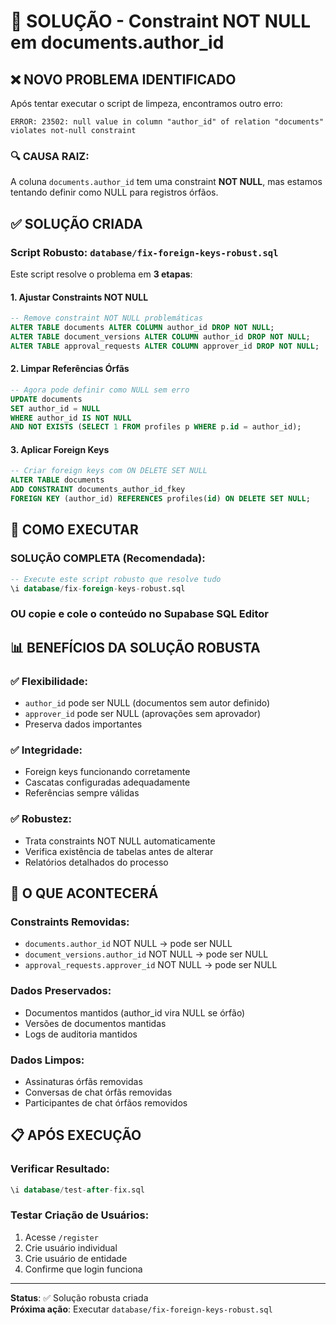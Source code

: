 # 🔧 SOLUÇÃO - Constraint NOT NULL em documents.author_id

## ❌ NOVO PROBLEMA IDENTIFICADO

Após tentar executar o script de limpeza, encontramos outro erro:

```
ERROR: 23502: null value in column "author_id" of relation "documents" violates not-null constraint
```

### 🔍 **CAUSA RAIZ:**
A coluna `documents.author_id` tem uma constraint **NOT NULL**, mas estamos tentando definir como NULL para registros órfãos.

## ✅ SOLUÇÃO CRIADA

### **Script Robusto**: `database/fix-foreign-keys-robust.sql`

Este script resolve o problema em **3 etapas**:

#### **1. Ajustar Constraints NOT NULL**
```sql
-- Remove constraint NOT NULL problemáticas
ALTER TABLE documents ALTER COLUMN author_id DROP NOT NULL;
ALTER TABLE document_versions ALTER COLUMN author_id DROP NOT NULL;
ALTER TABLE approval_requests ALTER COLUMN approver_id DROP NOT NULL;
```

#### **2. Limpar Referências Órfãs**
```sql
-- Agora pode definir como NULL sem erro
UPDATE documents 
SET author_id = NULL
WHERE author_id IS NOT NULL 
AND NOT EXISTS (SELECT 1 FROM profiles p WHERE p.id = author_id);
```

#### **3. Aplicar Foreign Keys**
```sql
-- Criar foreign keys com ON DELETE SET NULL
ALTER TABLE documents 
ADD CONSTRAINT documents_author_id_fkey 
FOREIGN KEY (author_id) REFERENCES profiles(id) ON DELETE SET NULL;
```

## 🚀 COMO EXECUTAR

### **SOLUÇÃO COMPLETA (Recomendada):**
```sql
-- Execute este script robusto que resolve tudo
\i database/fix-foreign-keys-robust.sql
```

### **OU copie e cole o conteúdo no Supabase SQL Editor**

## 📊 BENEFÍCIOS DA SOLUÇÃO ROBUSTA

### ✅ **Flexibilidade:**
- `author_id` pode ser NULL (documentos sem autor definido)
- `approver_id` pode ser NULL (aprovações sem aprovador)
- Preserva dados importantes

### ✅ **Integridade:**
- Foreign keys funcionando corretamente
- Cascatas configuradas adequadamente
- Referências sempre válidas

### ✅ **Robustez:**
- Trata constraints NOT NULL automaticamente
- Verifica existência de tabelas antes de alterar
- Relatórios detalhados do processo

## 🎯 O QUE ACONTECERÁ

### **Constraints Removidas:**
- `documents.author_id` NOT NULL → pode ser NULL
- `document_versions.author_id` NOT NULL → pode ser NULL  
- `approval_requests.approver_id` NOT NULL → pode ser NULL

### **Dados Preservados:**
- Documentos mantidos (author_id vira NULL se órfão)
- Versões de documentos mantidas
- Logs de auditoria mantidos

### **Dados Limpos:**
- Assinaturas órfãs removidas
- Conversas de chat órfãs removidas
- Participantes de chat órfãos removidos

## 📋 APÓS EXECUÇÃO

### **Verificar Resultado:**
```sql
\i database/test-after-fix.sql
```

### **Testar Criação de Usuários:**
1. Acesse `/register`
2. Crie usuário individual
3. Crie usuário de entidade
4. Confirme que login funciona

---

**Status**: ✅ Solução robusta criada  
**Próxima ação**: Executar `database/fix-foreign-keys-robust.sql`